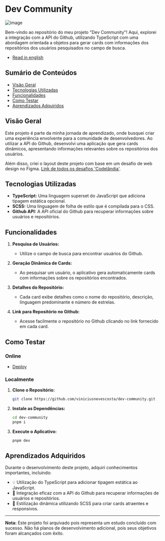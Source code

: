 # Dev Community

![image](https://github.com/viniciusnevescosta/dev-community/assets/66970818/058c902c-73e5-4276-bb23-dc631a36edc0)

Bem-vindo ao repositório do meu projeto "Dev Community"! Aqui, explorei a integração com a API do Github, utilizando TypeScript com uma abordagem orientada a objetos para gerar cards com informações dos repositórios dos usuários pesquisados no campo de busca.

- [Read in english](en_README.md)

## Sumário de Conteúdos

- [Visão Geral](#visão-geral)
- [Tecnologias Utilizadas](#tecnologias-utilizadas)
- [Funcionalidades](#funcionalidades)
- [Como Testar](#como-testar)
- [Aprendizados Adquiridos](#aprendizados-adquiridos)

## Visão Geral

Este projeto é parte da minha jornada de aprendizado, onde busquei criar uma experiência envolvente para a comunidade de desenvolvedores. Ao utilizar a API do Github, desenvolvi uma aplicação que gera cards dinâmicos, apresentando informações relevantes sobre os repositórios dos usuários.

Além disso, criei o layout deste projeto com base em um desafio de web design no Figma. [Link de todos os desafios 'Codelândia'](https://www.figma.com/file/Yb9IBH56g7T1hdIyZ3BMNO/Desafios---Codel%C3%A2ndia?type=design&node-id=624-2&mode=design&t=Trxmon2KQNwAqiIN-0).

## Tecnologias Utilizadas

- **TypeScript:** Uma linguagem superset do JavaScript que adiciona tipagem estática opcional.
- **SCSS:** Uma linguagem de folha de estilo que é compilada para o CSS.
- **Github API:** A API oficial do Github para recuperar informações sobre usuários e repositórios.

## Funcionalidades

1. **Pesquisa de Usuários:**
   - Utilize o campo de busca para encontrar usuários do Github.

2. **Geração Dinâmica de Cards:**
   - Ao pesquisar um usuário, o aplicativo gera automaticamente cards com informações sobre os repositórios encontrados.

3. **Detalhes do Repositório:**
   - Cada card exibe detalhes como o nome do repositório, descrição, linguagem predominante e número de estrelas.

4. **Link para Repositório no Github:**
   - Acesse facilmente o repositório no Github clicando no link fornecido em cada card.

## Como Testar

### Online

- [Deploy](https://desafio22-codelandia.vercel.app/)

### Localmente

1. **Clone o Repositório:**
   ```bash
   git clone https://github.com/viniciusnevescosta/dev-community.git
   ```

2. **Instale as Dependências:**
   ```bash
   cd dev-community
   pnpm i
   ```

3. **Execute o Aplicativo:**
   ```bash
   pnpm dev
   ```
   
## Aprendizados Adquiridos

Durante o desenvolvimento deste projeto, adquiri conhecimentos importantes, incluindo:

- 💡 Utilização do TypeScript para adicionar tipagem estática ao JavaScript.
- 🔄 Integração eficaz com a API do Github para recuperar informações de usuários e repositórios.
- 🎨 Estilização dinâmica utilizando SCSS para criar cards atraentes e responsivos.

---

**Nota:** Este projeto foi arquivado pois representa um estudo concluído com sucesso. Não há planos de desenvolvimento adicional, pois seus objetivos foram alcançados com êxito.
